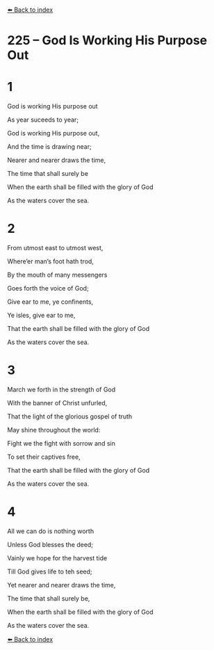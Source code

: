 [⬅️ Back to index](../README.md)

# 225 – God Is Working His Purpose Out





# 1

God is working His purpose out

As year suceeds to year;

God is working His purpose out,

And the time is drawing near;

Nearer and nearer draws the time,

The time that shall surely be

When the earth shall be filled with the glory of God

As the waters cover the sea.



# 2

From utmost east to utmost west,

Where’er man’s foot hath trod,

By the mouth of many messengers

Goes forth the voice of God;

Give ear to me, ye confinents,

Ye isles, give ear to me,

That the earth shall be filled with the glory of God

As the waters cover the sea.



# 3

March we forth in the strength of God

With the banner of Christ unfurled,

That the light of the glorious gospel of truth

May shine throughout the world:

Fight we the fight with sorrow and sin

To set their captives free,

That the earth shall be filled with the glory of God

As the waters cover the sea.



# 4

All we can do is nothing worth

Unless God blesses the deed;

Vainly we hope for the harvest tide

Till God gives life to teh seed;

Yet nearer and nearer draws the time,

The time that shall surely be,

When the earth shall be filled with the glory of God

As the waters cover the sea.

[⬅️ Back to index](../README.md)
